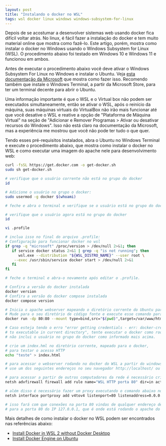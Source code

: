 ```yaml
---
layout: post
title: "Instalando o docker no WSL"
tags: wsl docker linux windows windows-subsystem-for-linux
---
```


Depois de se acostumar a desenvolver sistemas web usando docker fica difícil voltar atrás. No linux, é fácil fazer a instalação do docker e tem muito material online que mostra como fazê-lo. Este artigo, porém, mostra como instalar o docker no Windows usando o Windows Subsystem for Linux (WSL). O procedimento abaixo foi testado em Windows 10 e Windows 11 e funcionou em ambos.

Antes de executar o procedimento abaixo você deve ativar o Windows Subsystem For Linux no Windows e instalar o Ubuntu. Veja [esta documentação da Microsoft](https://learn.microsoft.com/pt-br/windows/wsl/install-manual) que mostra como fazer isso. Recomendo também que instale o Windows Terminal, a partir da Microsoft Store, para ter um terminal decente para abrir o Ubuntu.

Uma informação importante é que o WSL e o Virtual box não podem ser executados simultaneamente, então se ativar o WSL, após o reinício da máquina, suas máquinas virtuais do VirtualBox não irão mais funcionar até que você desative o WSL e reative a opção de "Plataforma de Máquina Virtual" na seção de "Adicionar e Remover Programas > Ativar ou desativar recursos do Windows". Isso não está claro na documentação da Microsoft, mas a experiência me mostrou que você não pode ter tudo o que quer.

Tendo esses pré-requisitos instalados, abra o Ubuntu no Windows Terminal e execute o procedimento abaixo, que mostra como instalar o docker no WSL e como executar uma imagem do apache nele para desenvolvimento web:

````sh
curl -fsSL https://get.docker.com -o get-docker.sh
sudo sh get-docker.sh

# verifique que o usuário corrente não está no grupo do docker
id

# Adicione o usuário no grupo o docker:
sudo usermod -g docker $(whoami)

# feche e abra o terminal e verifique se o usuário está no grupo do docker

# verifique que o usuário agora está no grupo do docker
id

vi .profile

# inclua isso no final do arquivo .profile:
# Configuração para funcionar docker no wsl
if grep -q "microsoft" /proc/version > /dev/null 2>&1; then
   if service docker status 2>&1 | grep -q "is not running"; then
      wsl.exe --distribution "${WSL_DISTRO_NAME}" --user root \
	--exec /usr/sbin/service docker start > /dev/null 2>&1
   fi
fi

# feche o terminal e abra-o novamente após editar o .profile.

# Confira a versão do docker instalada
docker version
# Confira a versão do docker compose instalada
docker compose version

# Inicia o apache webserver mapeando o diretório corrente do Ubuntu para o /var/www/html no container.
# Mude para o seu diretório de código fonte e execute esse comando para facilitar o desenvolvimento web.
docker run -dp 80:80 --mount type=bind,src="$(pwd)",target=/var/www/html php:8.1-apache

# Caso esteja tendo o erro "error getting credentials - err: docker-credential-desktop.exe resolves 
# to executable in current directory", tente executar o docker como root. Isso quer dizer que você 
# não inclui o usuário no grupo do docker como informado mais acima.

# crie um index.hml no diretório corrente, mapeado para o docker, 
# para testar o acesso HTTP
echo "teste" > index.html

# para acessar o webserver rodando no docker do WSL a partir do windows, máquina host,
# use um dos seguintes endereços no seu navegador http://localhost/ ou http://127.0.0.1/

# para acessar a partir de outros computadores da rede é necessário criar uma regra de entrada no firewall  do windows para liberar a porta 80. Execute o comando abaixo como administrador no powershell:
netsh advfirewall firewall add rule name="WSL HTTP porta 80" dir=in action=allow protocol=TCP localport=80

# além disso é necessário fazer um proxy executando o comando abaixo no powershell como administrador:
netsh interface portproxy add v4tov4 listenport=80 listenaddress=0.0.0.0 connectport=80 connectaddress=127.0.0.1

# isso fará com que conexões na porta 80 vindas de qualquer endereço de IP (0.0.0.0) sejam encaminhadas
# para a porta 80 do IP 127.0.0.1, que é onde está rodando o apache do WSL.
````

Mais detalhes de como instalar o docker no WSL podem ser encontrados nas referências abaixo:

- [Install Docker in WSL 2 without Docker Desktop](https://www.youtube.com/watch?v=SDk3pqFXgs8)
- [Install Docker Engine on Ubuntu](https://docs.docker.com/engine/install/ubuntu/)